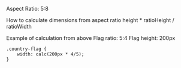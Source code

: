 Aspect Ratio: 5:8

How to calculate dimensions from aspect ratio
height * ratioHeight / ratioWidth

Example of calculation from above
    Flag ratio: 5:4
    Flag height: 200px

    .country-flag {
        width: calc(200px * 4/5);
    }